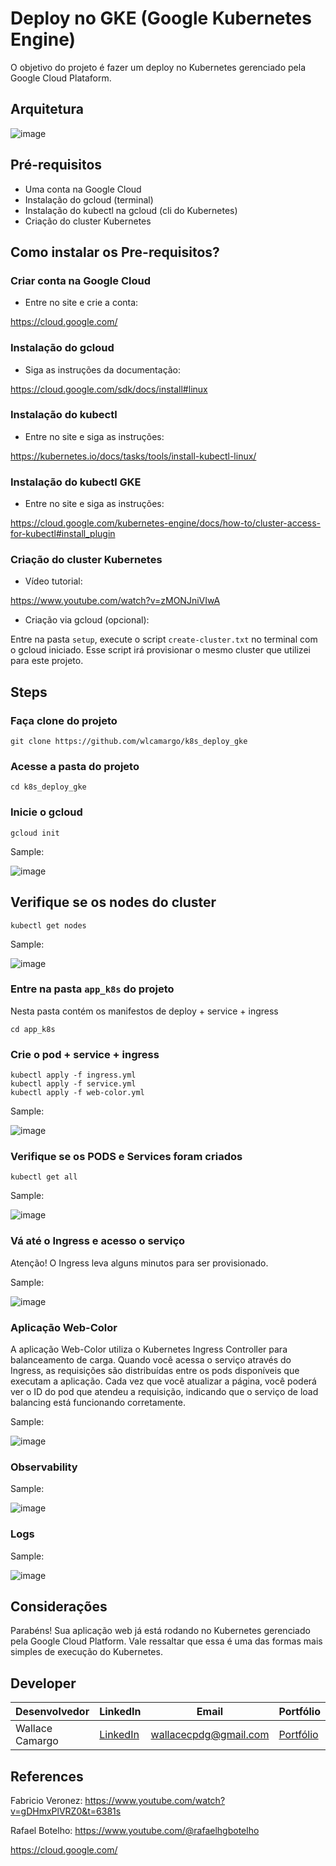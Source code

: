 # Deploy no GKE (Google Kubernetes Engine)

O objetivo do projeto é fazer um deploy no Kubernetes gerenciado pela Google Cloud Plataform.

## Arquitetura
![image](assets/architecture.png)


## Pré-requisitos
* Uma conta na Google Cloud
* Instalação do gcloud (terminal)
* Instalação do kubectl na gcloud (cli do Kubernetes)
* Criação do cluster Kubernetes

## Como instalar os Pre-requisitos?
### Criar conta na Google Cloud
* Entre no site e crie a conta:

https://cloud.google.com/

### Instalação do gcloud
* Siga as instruções da documentação:

https://cloud.google.com/sdk/docs/install#linux

### Instalação do kubectl
* Entre no site e siga as instruções:

https://kubernetes.io/docs/tasks/tools/install-kubectl-linux/

### Instalação do kubectl GKE
* Entre no site e siga as instruções:

https://cloud.google.com/kubernetes-engine/docs/how-to/cluster-access-for-kubectl#install_plugin

### Criação do cluster Kubernetes 
* Vídeo tutorial:

https://www.youtube.com/watch?v=zMONJniVIwA

* Criação via gcloud (opcional):

Entre na pasta ```setup```, execute o script ```create-cluster.txt``` no terminal com o gcloud iniciado. Esse script irá provisionar o mesmo cluster que utilizei para este projeto.


## Steps

### Faça clone do projeto
```
git clone https://github.com/wlcamargo/k8s_deploy_gke
```
### Acesse a pasta do projeto
```
cd k8s_deploy_gke
```
### Inicie o gcloud 
```
gcloud init
```
Sample:

![image](assets/gcloud_init.png)

## Verifique se os nodes do cluster
```
kubectl get nodes
```
Sample:

![image](assets/nodes.png)


### Entre na pasta ```app_k8s``` do projeto 
Nesta pasta contém os manifestos de deploy + service + ingress
```
cd app_k8s
```

### Crie o pod + service + ingress
```
kubectl apply -f ingress.yml
kubectl apply -f service.yml
kubectl apply -f web-color.yml
```
Sample:

![image](assets/apply.png)

### Verifique se os PODS e Services foram criados
```
kubectl get all
```
Sample:

![image](assets/get_all.png)

### Vá até o Ingress e acesso o serviço
Atenção! O Ingress leva alguns minutos para ser provisionado.

Sample:

![image](assets/ingress.png)

### Aplicação Web-Color
A aplicação Web-Color utiliza o Kubernetes Ingress Controller para balanceamento de carga. Quando você acessa o serviço através do Ingress, as requisições são distribuídas entre os pods disponíveis que executam a aplicação. Cada vez que você atualizar a página, você poderá ver o ID do pod que atendeu a requisição, indicando que o serviço de load balancing está funcionando corretamente.

Sample:

![image](assets/web-color.png)

### Observability

Sample:

![image](assets/observability.png)

### Logs

Sample:

![image](assets/logs.png)

## Considerações
Parabéns! Sua aplicação web já está rodando no Kubernetes gerenciado pela Google Cloud Platform. Vale ressaltar que essa é uma das formas mais simples de execução do Kubernetes. 

## Developer
| Desenvolvedor      | LinkedIn                                   | Email                        | Portfólio                              |
|--------------------|--------------------------------------------|------------------------------|----------------------------------------|
| Wallace Camargo    | [LinkedIn](https://www.linkedin.com/in/wallace-camargo-35b615171/) | wallacecpdg@gmail.com        | [Portfólio](https://wlcamargo.github.io/)   |


## References

Fabricio Veronez: https://www.youtube.com/watch?v=gDHmxPlVRZ0&t=6381s

Rafael Botelho: https://www.youtube.com/@rafaelhgbotelho

https://cloud.google.com/



